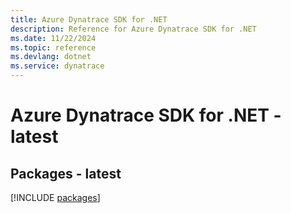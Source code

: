 ```yaml
---
title: Azure Dynatrace SDK for .NET
description: Reference for Azure Dynatrace SDK for .NET
ms.date: 11/22/2024
ms.topic: reference
ms.devlang: dotnet
ms.service: dynatrace
---
```

# Azure Dynatrace SDK for .NET - latest
## Packages - latest
[!INCLUDE [packages](dynatrace-index.md)]